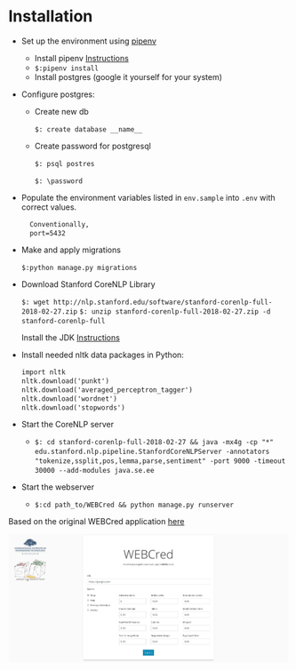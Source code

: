 # Installation
- Set up the environment using [pipenv](https://github.com/pypa/pipenv)
   - Install pipenv [Instructions](https://github.com/pypa/pipenv#installation)
   - `$:pipenv install`
   - Install postgres (google it yourself for your system)
   
- Configure postgres:
   - Create new db
        
        `$: create database __name__`
   - Create password for postgresql
        
        `$: psql postres`
        
        `$: \password`

- Populate the environment variables listed in `env.sample` into `.env` 
with correct values.
        
        Conventionally,
        port=5432

- Make and apply migrations
    
    `$:python manage.py migrations`

- Download Stanford CoreNLP Library
    
    `$: wget http://nlp.stanford.edu/software/stanford-corenlp-full-2018-02-27.zip`
    `$: unzip stanford-corenlp-full-2018-02-27.zip -d stanford-corenlp-full`
    
    Install the JDK [Instructions](http://www.oracle.com/technetwork/java/javase/downloads/jdk10-downloads-4416644.html)
    
- Install needed nltk data packages in Python:

    ```
    import nltk
    nltk.download('punkt')
    nltk.download('averaged_perceptron_tagger')
    nltk.download('wordnet')
    nltk.download('stopwords')
    ```

- Start the CoreNLP server

    - `$: cd stanford-corenlp-full-2018-02-27 && java -mx4g -cp "*" edu.stanford.nlp.pipeline.StanfordCoreNLPServer -annotators "tokenize,ssplit,pos,lemma,parse,sentiment" -port 9000 -timeout 30000 --add-modules java.se.ee`

- Start the webserver

    - `$:cd path_to/WEBCred && python manage.py runserver`

Based on the original WEBCred application [here](https://github.com/Shriyanshagro/WEBCred)

![WEBCred](static/screenshot.png)